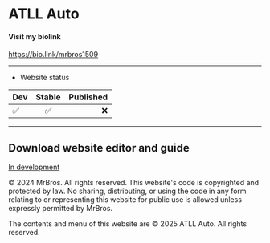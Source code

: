 # ATLL Auto
#### Visit my biolink

https://bio.link/mrbros1509

---

- Website status

| Dev | Stable| Published |
| :--- | :---: | ---: |
| ✅ |  ✅ | ❌️ |

---

## Download website editor and guide
[In development](_blank)


© 2024 MrBros. All rights reserved. This website's code is copyrighted and protected by law. No sharing, distributing, or using the code in any form relating to or representing this website for public use is allowed unless expressly permitted by MrBros.

The contents and menu of this website are © 2025 ATLL Auto. All rights reserved. 
